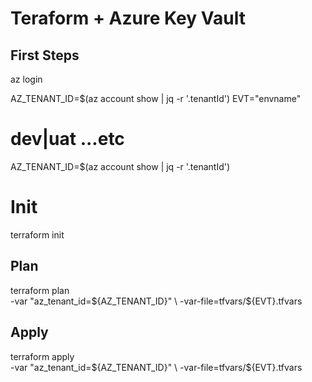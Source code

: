 # Teraform + Azure Key Vault

## First Steps

az login

AZ_TENANT_ID=$(az account show | jq -r '.tenantId')
EVT="envname"
# dev|uat ...etc

AZ_TENANT_ID=$(az account show | jq -r '.tenantId')

# Init
terraform init

## Plan
terraform plan \
  -var "az_tenant_id=${AZ_TENANT_ID}" \
  -var-file=tfvars/${EVT}.tfvars

## Apply
terraform apply \
  -var "az_tenant_id=${AZ_TENANT_ID}" \
  -var-file=tfvars/${EVT}.tfvars

